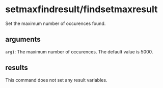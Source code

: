 # setmaxfindresult/findsetmaxresult

Set the maximum number of occurences found.

## arguments

`arg1`: The maximum number of occurences. The default value is 5000.

## results

This command does not set any result variables.